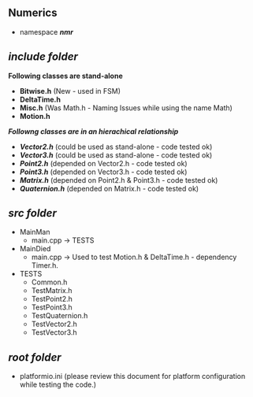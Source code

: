 ## Numerics

- namespace ***nmr***

## ***include folder***

**Following classes are stand-alone**
- **Bitwise.h**       (New - used in FSM)
- **DeltaTime.h**
- **Misc.h**           (Was Math.h - Naming Issues while using the name Math)
- **Motion.h** 

***Followng classes are in an hierachical relationship***
+ ***Vector2.h***      (could be used as stand-alone - code tested ok)
+ ***Vector3.h***      (could be used as stand-alone - code tested ok)
+ ***Point2.h***       (depended on Vector2.h - code tested ok)
+ ***Point3.h***       (depended on Vector3.h - code tested ok)
+ ***Matrix.h***       (depended on Point2.h & Point3.h - code tested ok) 
+ ***Quaternion.h***   (depended on Matrix.h - code tested ok)

## ***src folder***

- MainMan
    - main.cpp -> TESTS
- MainDied
    - main.cpp -> Used to test Motion.h & DeltaTime.h - dependency Timer.h.
- TESTS 
    - Common.h
    - TestMatrix.h
    - TestPoint2.h
    - TestPoint3.h
    - TestQuaternion.h
    - TestVector2.h
    - TestVector3.h

## ***root folder***

- platformio.ini        (please review this document for platform configuration while testing the code.)
